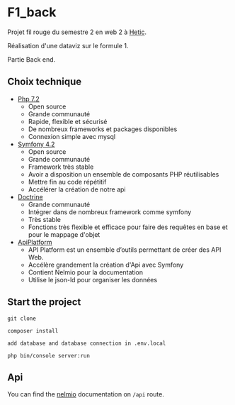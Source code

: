 # F1_back

Projet fil rouge du semestre 2 en web 2 à [Hetic](https://www.hetic.net/).

Réalisation d'une dataviz sur le formule 1.

Partie Back end.

## Choix technique

* [Php 7.2](https://php.net/)
    * Open source
    * Grande communauté
    * Rapide, flexible et sécurisé
    * De nombreux frameworks et packages disponibles
    * Connexion simple avec mysql
* [Symfony 4.2](https://symfony.com/)
    * Open source
    * Grande communauté
    * Framework très stable
    * Avoir a disposition un ensemble de composants PHP réutilisables
    * Mettre fin au code répétitif
    * Accélérer la création de notre api
* [Doctrine](https://www.doctrine-project.org/)
    * Grande communauté 
    * Intégrer dans de nombreux framework comme symfony
    * Très stable
    * Fonctions très flexible et efficace pour faire des requêtes en base et pour le mappage d'objet
* [ApiPlatform](https://api-platform.com/)
    * API Platform est un ensemble d’outils permettant de créer des API Web.
    * Accélère grandement la création d'Api avec Symfony
    * Contient Nelmio pour la documentation
    * Utilise le json-ld pour organiser les données

## Start the project

`git clone`

`composer install`

`add database and database connection in .env.local`

`php bin/console server:run`

## Api

You can find the [nelmio](https://github.com/nelmio/NelmioApiDocBundle) documentation on `/api` route.
